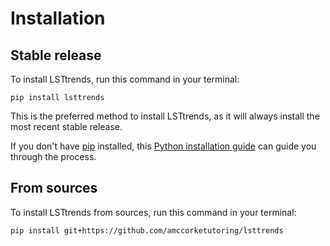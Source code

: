 # Installation

## Stable release

To install LSTtrends, run this command in your terminal:

```
pip install lsttrends
```

This is the preferred method to install LSTtrends, as it will always install the most recent stable release.

If you don't have [pip](https://pip.pypa.io) installed, this [Python installation guide](http://docs.python-guide.org/en/latest/starting/installation/) can guide you through the process.

## From sources

To install LSTtrends from sources, run this command in your terminal:

```
pip install git+https://github.com/amccorketutoring/lsttrends
```

